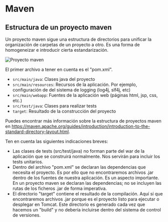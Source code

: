 # Maven

## Estructura de un proyecto maven

Un proyecto maven sigue una estructura de directorios para unificar la organización de carpetas de un proyecto a otro. Es una forma de homogeneizar e introducir cierta estandarización. 

![Proyecto maven](images/maven01.png)
 

El primer archivo a tener en cuenta es el "pom.xml". 

- `src/main/java`: Clases java del proyecto
- `src/main/resources`: Recursos de la aplicación. Por ejemplo, configuración de del sistema de logging (log4j, slf4j, etc)
- `src/main/webapp`: Fuentes de la aplicación web (páginas html, jsp, css, etc.)
- `src/test/java`: Clases para realizar tests
- `target`: Resultado de la construcción del proyecto

 Puedes encontrar más información sobre la estructura de proyectos maven en https://maven.apache.org/guides/introduction/introduction-to-the-standard-directory-layout.html.

Ten en cuenta las siguientes indicaciones breves:

- Las clases de tests (src/test/java) no forman parte del war de la aplicación que se construirá normalmente. Nos servirán para incluir los tests unitarios.
- Dentro del archivo "pom.xml" se declaran las dependencias que necesita el proyecto. Es por ello que no encontraremos archivos .jar dentro de los fuentes de  nuestra aplicación. Es un aspecto importante. En un proyecto maven se declaran las dependencias; no se incluyen las rutas de los ficheros .jar de forma imperativa.
- El directorio "target" contiene el resultado de la compilación. Aquí sí que encontraremos archivos .jar porque es el proyecto listo para ejecutar o desplegar en Tomcat. Este directorio es generado cada vez que hacemos un "build" y no debería incluirse dentro del sistema de control de versiones.

